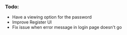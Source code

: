 ### Todo:

- Have a viewing option for the password
- Improve Register UI
- Fix issue when error message in login page doesn't go